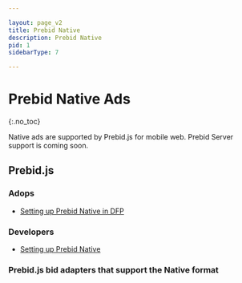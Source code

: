 ```yaml
---

layout: page_v2
title: Prebid Native
description: Prebid Native
pid: 1
sidebarType: 7

---
```


# Prebid Native Ads
{:.no_toc}

Native ads are supported by Prebid.js for mobile web. Prebid Server support is coming soon.

## Prebid.js

### Adops

- [Setting up Prebid Native in DFP](/adops/setting-up-prebid-native-in-dfp.html)

### Developers

- [Setting up Prebid Native](/dev-docs/show-native-ads.html)

### Prebid.js bid adapters that support the Native format

<div id="dynamicTable"></div>

<script type="text/javascript">
var cellContents=[];

{% assign numNative = 0 %}
{% assign nativeBidders = "" %}
{% assign bidder_pages = site.pages | where: "layout", "bidder" %}
{% for page in bidder_pages %}
{% if page.media_types contains 'native' and page.prebid_1_0_supported %}
cellContents[{{numNative}}]={};
cellContents[{{numNative}}].href="/dev-docs/bidders.html#{{page.biddercode}}";
cellContents[{{numNative}}].text="{{page.biddercode}}";
   {% assign numNative = numNative | plus: 1 %}
{% endif %}
{% endfor %}

var numCols=4;
if ($(window).width() <= 414) {
   numCols=1;
} else if ($(window).width() <= 768) {
   numCols=2;
}

var numRows=Math.round((cellContents.length / numCols)+0.5)-1;

  var destDiv = document.getElementById('dynamicTable');
  var tbl = document.createElement('table');
  tbl.style.width = '100%';
  tbl.setAttribute('class', 'table table-bordered table-striped');
  var tbdy = document.createElement('tbody');
  for (var r = 0; r < numRows; r++) {
    var tr = document.createElement('tr');
    for (var c = 0; c < numCols; c++) {
        var td = document.createElement('td');
	var idx=(r + (c*numRows));
	if (idx < cellContents.length) {
		var aTag = document.createElement('a');
		aTag.setAttribute('href',cellContents[idx].href);
		aTag.innerHTML = cellContents[idx].text;
            	td.appendChild(aTag);
	} else {
	    	td.appendChild(document.createTextNode('&nbsp;'));
	}
        tr.appendChild(td)
    }
    tbdy.appendChild(tr);
  }
  tbl.appendChild(tbdy);
  destDiv.appendChild(tbl)
</script>
